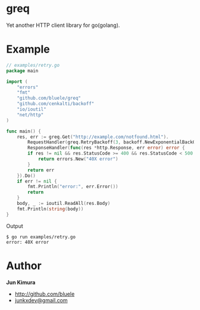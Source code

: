 # greq

Yet another HTTP client library for go(golang).

# Example

```go
// examples/retry.go
package main

import (
	"errors"
	"fmt"
	"github.com/bluele/greq"
	"github.com/cenkalti/backoff"
	"io/ioutil"
	"net/http"
)

func main() {
	res, err := greq.Get("http://example.com/notfound.html").
		RequestHandler(greq.RetryBackoff(3, backoff.NewExponentialBackOff())).
		ResponseHandler(func(res *http.Response, err error) error {
		if res != nil && res.StatusCode >= 400 && res.StatusCode < 500 {
			return errors.New("40X error")
		}
		return err
	}).Do()
	if err != nil {
		fmt.Println("error:", err.Error())
		return
	}
	body, _ := ioutil.ReadAll(res.Body)
	fmt.Println(string(body))
}
```

Output

```
$ go run examples/retry.go
error: 40X error
```

# Author

**Jun Kimura**

* <http://github.com/bluele>
* <junkxdev@gmail.com>